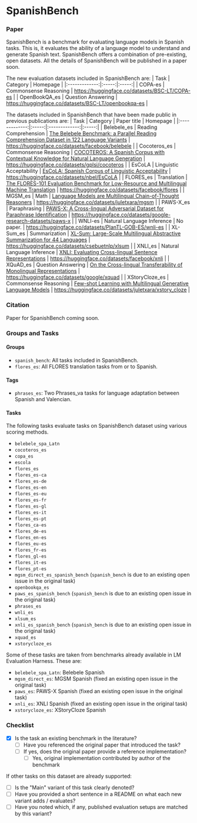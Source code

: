 # SpanishBench

### Paper

SpanishBench is a benchmark for evaluating language models in Spanish tasks. This is, it evaluates the ability of a language model to understand and generate Spanish text. SpanishBench offers a combination of pre-existing, open datasets. All the details of SpanishBench will be published in a paper soon.

The new evaluation datasets included in SpanishBench are:
| Task          | Category       | Homepage  |
|:-------------:|:-----:|:-----:|
| COPA-es | Commonsense Reasoning | https://huggingface.co/datasets/BSC-LT/COPA-es |
| OpenBookQA_es | Question Answering | https://huggingface.co/datasets/BSC-LT/openbookqa-es |


The datasets included in SpanishBench that have been made public in previous publications are:
| Task          | Category       | Paper title          | Homepage  |
|:-------------:|:-----:|:-------------:|:-----:|
| Belebele_es | Reading Comprehension | [The Belebele Benchmark: a Parallel Reading Comprehension Dataset in 122 Language Variants](https://arxiv.org/abs/2308.16884) | https://huggingface.co/datasets/facebook/belebele |
| Cocoteros_es | Commonsense Reasoning | [COCOTEROS: A Spanish Corpus with Contextual Knowledge for Natural Language Generation](https://besaya.infor.uva.es/sepln24/paper04.pdf) | https://huggingface.co/datasets/gplsi/cocoteros |
| EsCoLA | Linguistic Acceptability | [EsCoLA: Spanish Corpus of Linguistic Acceptability](https://aclanthology.org/2024.lrec-main.554/) | https://huggingface.co/datasets/nbel/EsCoLA |
| FLORES_es | Translation | [The FLORES-101  Evaluation Benchmark for Low-Resource and Multilingual Machine Translation](https://arxiv.org/abs/2106.03193) | https://huggingface.co/datasets/facebook/flores |
| MGSM_es | Math | [Language Models are Multilingual Chain-of-Thought Reasoners](https://arxiv.org/abs/2210.03057) | https://huggingface.co/datasets/juletxara/mgsm |
| PAWS-X_es | Paraphrasing | [PAWS-X: A Cross-lingual Adversarial Dataset for Paraphrase Identification](https://aclanthology.org/D19-1382/) | https://huggingface.co/datasets/google-research-datasets/paws-x |
| WNLI-es | Natural Language Inference | No paper. | https://huggingface.co/datasets/PlanTL-GOB-ES/wnli-es |
| XL-Sum_es | Summarization | [XL-Sum: Large-Scale Multilingual Abstractive Summarization for 44 Languages](https://aclanthology.org/2021.findings-acl.413/) | https://huggingface.co/datasets/csebuetnlp/xlsum |
| XNLI_es | Natural Language Inference | [XNLI: Evaluating Cross-lingual Sentence Representations](https://aclanthology.org/D18-1269/) | https://huggingface.co/datasets/facebook/xnli |
| XQuAD_es | Question Answering | [On the Cross-lingual Transferability of Monolingual Representations](https://aclanthology.org/2020.acl-main.421/) | https://huggingface.co/datasets/google/xquad |
| XStoryCloze_es | Commonsense Reasoning | [Few-shot Learning with Multilingual Generative Language Models](https://aclanthology.org/2022.emnlp-main.616/) | https://huggingface.co/datasets/juletxara/xstory_cloze |



### Citation
Paper for SpanishBench coming soon.

### Groups and Tasks

#### Groups

- `spanish_bench`: All tasks included in SpanishBench.
- `flores_es`: All FLORES translation tasks from or to Spanish.

#### Tags
- `phrases_es`: Two Phrases_va tasks for language adaptation between Spanish and Valencian.

#### Tasks

The following tasks evaluate tasks on SpanishBench dataset using various scoring methods.
  - `belebele_spa_Latn`
  - `cocoteros_es`
  - `copa_es`
  - `escola`
  - `flores_es`
  - `flores_es-ca`
  - `flores_es-de`
  - `flores_es-en`
  - `flores_es-eu`
  - `flores_es-fr`
  - `flores_es-gl`
  - `flores_es-it`
  - `flores_es-pt`
  - `flores_ca-es`
  - `flores_de-es`
  - `flores_en-es`
  - `flores_eu-es`
  - `flores_fr-es`
  - `flores_gl-es`
  - `flores_it-es`
  - `flores_pt-es`
  - `mgsm_direct_es_spanish_bench` (`spanish_bench` is due to an existing open issue in the original task)
  - `openbookqa_es`
  - `paws_es_spanish_bench` (`spanish_bench` is due to an existing open issue in the original task)
  - `phrases_es`
  - `wnli_es`
  - `xlsum_es`
  - `xnli_es_spanish_bench` (`spanish_bench` is due to an existing open issue in the original task)
  - `xquad_es`
  - `xstorycloze_es`

Some of these tasks are taken from benchmarks already available in LM Evaluation Harness. These are:
- `belebele_spa_Latn`: Belebele Spanish
- `mgsm_direct_es`: MGSM Spanish (fixed an existing open issue in the original task)
- `paws_es`: PAWS-X Spanish (fixed an existing open issue in the original task)
- `xnli_es`: XNLI Spanish (fixed an existing open issue in the original task)
- `xstorycloze_es`: XStoryCloze Spanish

### Checklist

* [x] Is the task an existing benchmark in the literature?
  * [ ] Have you referenced the original paper that introduced the task?
  * [ ] If yes, does the original paper provide a reference implementation?
    * [ ] Yes, original implementation contributed by author of the benchmark

If other tasks on this dataset are already supported:
* [ ] Is the "Main" variant of this task clearly denoted?
* [ ] Have you provided a short sentence in a README on what each new variant adds / evaluates?
* [ ] Have you noted which, if any, published evaluation setups are matched by this variant?
